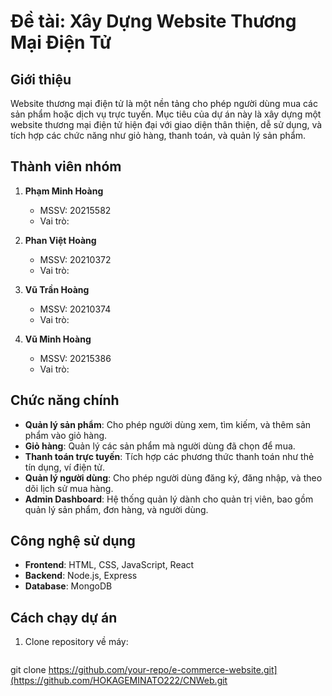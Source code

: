 # Đề tài: Xây Dựng Website Thương Mại Điện Tử

## Giới thiệu
Website thương mại điện tử là một nền tảng cho phép người dùng mua các sản phẩm hoặc dịch vụ trực tuyến. Mục tiêu của dự án này là xây dựng một website thương mại điện tử hiện đại với giao diện thân thiện, dễ sử dụng, và tích hợp các chức năng như giỏ hàng, thanh toán, và quản lý sản phẩm.

## Thành viên nhóm
1. **Phạm Minh Hoàng**
   - MSSV: 20215582
   - Vai trò: 

2. **Phan Việt Hoàng**
   - MSSV: 20210372
   - Vai trò: 

3. **Vũ Trần Hoàng**
   - MSSV: 20210374
   - Vai trò: 

4. **Vũ Minh Hoàng**
   - MSSV: 20215386
   - Vai trò: 

## Chức năng chính
- **Quản lý sản phẩm**: Cho phép người dùng xem, tìm kiếm, và thêm sản phẩm vào giỏ hàng.
- **Giỏ hàng**: Quản lý các sản phẩm mà người dùng đã chọn để mua.
- **Thanh toán trực tuyến**: Tích hợp các phương thức thanh toán như thẻ tín dụng, ví điện tử.
- **Quản lý người dùng**: Cho phép người dùng đăng ký, đăng nhập, và theo dõi lịch sử mua hàng.
- **Admin Dashboard**: Hệ thống quản lý dành cho quản trị viên, bao gồm quản lý sản phẩm, đơn hàng, và người dùng.

## Công nghệ sử dụng
- **Frontend**: HTML, CSS, JavaScript, React 
- **Backend**: Node.js, Express
- **Database**: MongoDB 



## Cách chạy dự án
1. Clone repository về máy:
   ```bash
git clone https://github.com/your-repo/e-commerce-website.git](https://github.com/HOKAGEMINATO222/CNWeb.git
